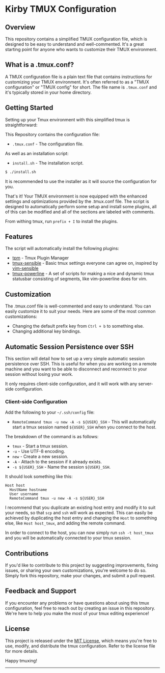 # Kirby TMUX Configuration

## Overview

This repository contains a simplified TMUX configuration file, which is designed to be easy to understand and well-commented. It's a great starting point for anyone who wants to customize their TMUX environment.

## What is a .tmux.conf?

A TMUX configuration file is a plain text file that contains instructions for customizing your TMUX environment. It's often referred to as a "TMUX configuration" or "TMUX config" for short. The file name is `.tmux.conf` and it's typically stored in your home directory.

## Getting Started

Setting up your Tmux environment with this simplified tmux is straightforward:

This Repository contains the configuration file:
- `.tmux.conf` - The configuration file.

As well as an installation script:
- `install.sh` - The installation script.

```bash
$ ./install.sh
```

It is recommended to use the installer as it will source the configuration for you.

That's it! Your TMUX environment is now equipped with the enhanced settings and optimizations provided by the .tmux.conf file.
The script is designed to automatically perform some setup and install some plugins, all of this can be modified and all of the sections are labeled with comments.

From withing tmux, run `prefix + I` to install the plugins.

## Features

The script will automatically install the following plugins:

- [tpm](https://github.com/tmux-plugins/tpm) - Tmux Plugin Manager
- [tmux-sensible](https://github.com/tmux-plugins/tmux-sensible) - Basic tmux settings everyone can agree on, inspired by [vim-sensible](https://github.com/tpope/vim-sensible)
- [tmux-powerline](https://github.com/erikw/tmux-powerline) - A set of scripts for making a nice and dynamic tmux statusbar consisting of segments, like vim-powerline does for vim.

## Customization

The .tmux.conf file is well-commented and easy to understand. You can easily customize it to suit your needs. Here are some of the most common customizations:

- Changing the default prefix key from `Ctrl + b` to something else.
- Changing additional key bindings.

## Automatic Session Persistence over SSH

This section will detail how to set up a very simple automatic session persistence over SSH. This is useful for when you are working on a remote machine and you want to be able to disconnect and reconnect to your session without losing your work.

It only requires client-side configuration, and it will work with any server-side configuration.

### Client-side Configuration

Add the following to your `~/.ssh/config` file:
- `RemoteCommand tmux -u new -A -s ${USER}_SSH` - This will automatically start a tmux session named `${USER}_SSH` when you connect to the host.

The breakdown of the command is as follows:
- `tmux` - Start a tmux session.
- `-u` - Use UTF-8 encoding.
- `new` - Create a new session.
- `-A` - Attach to the session if it already exists.
- `-s ${USER}_SSH` - Name the session `${USER}_SSH`.

It should look something like this:
```
Host host
  HostName hostname
  User username
  RemoteCommand tmux -u new -A -s ${USER}_SSH
```

I recommend that you duplicate an existing host entry and modify it to suit your needs, so that `scp` and `ssh` will work as expected.
This can easily be achieved by duplicating the host entry and changing the `Host` to something else, like `Host host_tmux`, and adding the remote command.

In order to connect to the host, you can now simply run `ssh -t host_tmux` and you will be automatically connected to your tmux session.


## Contributions

If you'd like to contribute to this project by suggesting improvements, fixing issues, or sharing your own customizations, you're welcome to do so. Simply fork this repository, make your changes, and submit a pull request.

## Feedback and Support

If you encounter any problems or have questions about using this tmux configuration, feel free to reach out by creating an issue in this repository. We're here to help you make the most of your tmux editing experience!

## License

This project is released under the [MIT License](LICENSE), which means you're free to use, modify, and distribute the tmux configuration. Refer to the license file for more details.

Happy tmuxing!

---
